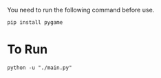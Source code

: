You need to run the following command before use.

    pip install pygame
    
# To Run

    python -u "./main.py"
